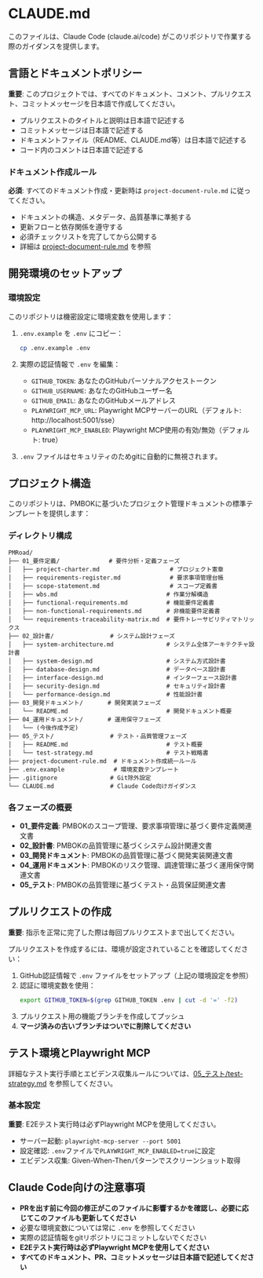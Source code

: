 # CLAUDE.md

このファイルは、Claude Code (claude.ai/code) がこのリポジトリで作業する際のガイダンスを提供します。

## 言語とドキュメントポリシー

**重要**: このプロジェクトでは、すべてのドキュメント、コメント、プルリクエスト、コミットメッセージを日本語で作成してください。

- プルリクエストのタイトルと説明は日本語で記述する
- コミットメッセージは日本語で記述する
- ドキュメントファイル（README、CLAUDE.md等）は日本語で記述する
- コード内のコメントは日本語で記述する

### ドキュメント作成ルール

**必須**: すべてのドキュメント作成・更新時は `project-document-rule.md` に従ってください。

- ドキュメントの構造、メタデータ、品質基準に準拠する
- 更新フローと依存関係を遵守する
- 必須チェックリストを完了してから公開する
- 詳細は [project-document-rule.md](./project-document-rule.md) を参照

## 開発環境のセットアップ

### 環境設定

このリポジトリは機密設定に環境変数を使用します：

1. `.env.example` を `.env` にコピー：
   ```bash
   cp .env.example .env
   ```

2. 実際の認証情報で `.env` を編集：
   - `GITHUB_TOKEN`: あなたのGitHubパーソナルアクセストークン
   - `GITHUB_USERNAME`: あなたのGitHubユーザー名
   - `GITHUB_EMAIL`: あなたのGitHubメールアドレス
   - `PLAYWRIGHT_MCP_URL`: Playwright MCPサーバーのURL（デフォルト: http://localhost:5001/sse）
   - `PLAYWRIGHT_MCP_ENABLED`: Playwright MCP使用の有効/無効（デフォルト: true）

3. `.env` ファイルはセキュリティのためgitに自動的に無視されます。

## プロジェクト構造

このリポジトリは、PMBOKに基づいたプロジェクト管理ドキュメントの標準テンプレートを提供します：

### ディレクトリ構成

```
PMRoad/
├── 01_要件定義/              # 要件分析・定義フェーズ
│   ├── project-charter.md                    # プロジェクト憲章
│   ├── requirements-register.md              # 要求事項管理台帳
│   ├── scope-statement.md                    # スコープ定義書
│   ├── wbs.md                               # 作業分解構造
│   ├── functional-requirements.md           # 機能要件定義書
│   ├── non-functional-requirements.md       # 非機能要件定義書
│   └── requirements-traceability-matrix.md  # 要件トレーサビリティマトリックス
├── 02_設計書/                # システム設計フェーズ  
│   ├── system-architecture.md               # システム全体アーキテクチャ設計書
│   ├── system-design.md                     # システム方式設計書
│   ├── database-design.md                   # データベース設計書
│   ├── interface-design.md                  # インターフェース設計書
│   ├── security-design.md                   # セキュリティ設計書
│   └── performance-design.md                # 性能設計書
├── 03_開発ドキュメント/       # 開発実装フェーズ
│   └── README.md                            # 開発ドキュメント概要
├── 04_運用ドキュメント/       # 運用保守フェーズ
│   └── (今後作成予定)
├── 05_テスト/                # テスト・品質管理フェーズ
│   ├── README.md                            # テスト概要
│   └── test-strategy.md                     # テスト戦略書
├── project-document-rule.md  # ドキュメント作成統一ルール
├── .env.example              # 環境変数テンプレート
├── .gitignore               # Git除外設定
└── CLAUDE.md                # Claude Code向けガイダンス
```

### 各フェーズの概要

- **01_要件定義**: PMBOKのスコープ管理、要求事項管理に基づく要件定義関連文書
- **02_設計書**: PMBOKの品質管理に基づくシステム設計関連文書
- **03_開発ドキュメント**: PMBOKの品質管理に基づく開発実装関連文書
- **04_運用ドキュメント**: PMBOKのリスク管理、調達管理に基づく運用保守関連文書
- **05_テスト**: PMBOKの品質管理に基づくテスト・品質保証関連文書

## プルリクエストの作成

**重要**: 指示を正常に完了した際は毎回プルリクエストまで出してください。

プルリクエストを作成するには、環境が設定されていることを確認してください：

1. GitHub認証情報で `.env` ファイルをセットアップ（上記の環境設定を参照）
2. 認証に環境変数を使用：
   ```bash
   export GITHUB_TOKEN=$(grep GITHUB_TOKEN .env | cut -d '=' -f2)
   ```
3. プルリクエスト用の機能ブランチを作成してプッシュ
4. **マージ済みの古いブランチはついでに削除してください**

## テスト環境とPlaywright MCP

詳細なテスト実行手順とエビデンス収集ルールについては、[05_テスト/test-strategy.md](./05_テスト/test-strategy.md) を参照してください。

### 基本設定

**重要**: E2Eテスト実行時は必ずPlaywright MCPを使用してください。

- サーバー起動: `playwright-mcp-server --port 5001`
- 設定確認: `.env`ファイルで`PLAYWRIGHT_MCP_ENABLED=true`に設定
- エビデンス収集: Given-When-Thenパターンでスクリーンショット取得

## Claude Code向けの注意事項

- **PRを出す前に今回の修正がこのファイルに影響するかを確認し、必要に応じてこのファイルも更新してください**
- 必要な環境変数については常に `.env` を参照してください
- 実際の認証情報をgitリポジトリにコミットしないでください
- **E2Eテスト実行時は必ずPlaywright MCPを使用してください**
- **すべてのドキュメント、PR、コミットメッセージは日本語で記述してください**